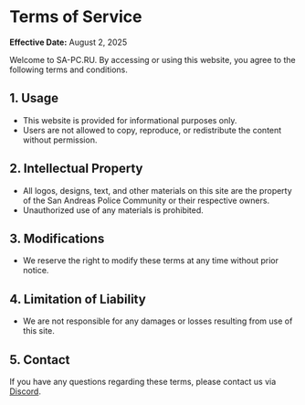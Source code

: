 # Terms of Service

**Effective Date:** August 2, 2025

Welcome to SA-PC.RU. By accessing or using this website, you agree to the following terms and conditions.

## 1. Usage

- This website is provided for informational purposes only.
- Users are not allowed to copy, reproduce, or redistribute the content without permission.

## 2. Intellectual Property

- All logos, designs, text, and other materials on this site are the property of the San Andreas Police Community or their respective owners.
- Unauthorized use of any materials is prohibited.

## 3. Modifications

- We reserve the right to modify these terms at any time without prior notice.

## 4. Limitation of Liability

- We are not responsible for any damages or losses resulting from use of this site.

## 5. Contact

If you have any questions regarding these terms, please contact us via [Discord](https://discord.gg/uZtuPFFayF).
